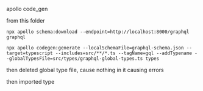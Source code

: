 apollo code_gen

from this folder

```
npx apollo schema:download --endpoint=http://localhost:8000/graphql graphql

npx apollo codegen:generate --localSchemaFile=graphql-schema.json --target=typescript --includes=src/**/*.ts --tagName=gql --addTypename --globalTypesFile=src/types/graphql-global-types.ts types
```

then deleted global type file, cause nothing in it causing errors

then imported type
